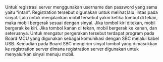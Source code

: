 Untuk registrasi server menggunakan username dan password yang sama yaitu “intan”. Registration tersebut digunakan untuk melihat lalu lintas pada sinyal. Lalu untuk menjalankan mobil tersebut yakni ketika tombol di tekan, maka mobil bergerak sesuai dengan sinyal. Jika tombol kiri ditekan, mobil bergerak ke kiri. Jika tombol kanan di tekan, mobil bergerak ke kanan, dan seterusnya. Untuk mengatur pergerakan tersebut terdapat program pada Board MCU yang digunakan sebagai komunikasi dengan SBC melalui kabel USB. Kemudian pada Board SBC mengirim sinyal tombol yang dimasukkan ke registration server dimana registration server digunakan untuk menyalurkan sinyal menuju mobil.
